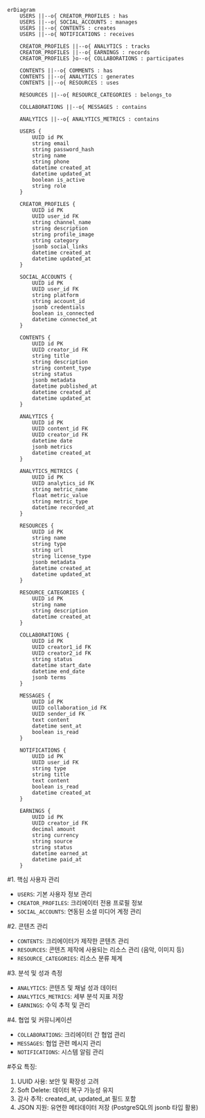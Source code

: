 ```mermaid
erDiagram
    USERS ||--o{ CREATOR_PROFILES : has
    USERS ||--o{ SOCIAL_ACCOUNTS : manages
    USERS ||--o{ CONTENTS : creates
    USERS ||--o{ NOTIFICATIONS : receives
    
    CREATOR_PROFILES ||--o{ ANALYTICS : tracks
    CREATOR_PROFILES ||--o{ EARNINGS : records
    CREATOR_PROFILES }o--o{ COLLABORATIONS : participates
    
    CONTENTS ||--o{ COMMENTS : has
    CONTENTS ||--o{ ANALYTICS : generates
    CONTENTS ||--o{ RESOURCES : uses
    
    RESOURCES ||--o{ RESOURCE_CATEGORIES : belongs_to
    
    COLLABORATIONS ||--o{ MESSAGES : contains
    
    ANALYTICS ||--o{ ANALYTICS_METRICS : contains

    USERS {
        UUID id PK
        string email
        string password_hash
        string name
        string phone
        datetime created_at
        datetime updated_at
        boolean is_active
        string role
    }

    CREATOR_PROFILES {
        UUID id PK
        UUID user_id FK
        string channel_name
        string description
        string profile_image
        string category
        jsonb social_links
        datetime created_at
        datetime updated_at
    }

    SOCIAL_ACCOUNTS {
        UUID id PK
        UUID user_id FK
        string platform
        string account_id
        jsonb credentials
        boolean is_connected
        datetime connected_at
    }

    CONTENTS {
        UUID id PK
        UUID creator_id FK
        string title
        string description
        string content_type
        string status
        jsonb metadata
        datetime published_at
        datetime created_at
        datetime updated_at
    }

    ANALYTICS {
        UUID id PK
        UUID content_id FK
        UUID creator_id FK
        datetime date
        jsonb metrics
        datetime created_at
    }

    ANALYTICS_METRICS {
        UUID id PK
        UUID analytics_id FK
        string metric_name
        float metric_value
        string metric_type
        datetime recorded_at
    }

    RESOURCES {
        UUID id PK
        string name
        string type
        string url
        string license_type
        jsonb metadata
        datetime created_at
        datetime updated_at
    }

    RESOURCE_CATEGORIES {
        UUID id PK
        string name
        string description
        datetime created_at
    }

    COLLABORATIONS {
        UUID id PK
        UUID creator1_id FK
        UUID creator2_id FK
        string status
        datetime start_date
        datetime end_date
        jsonb terms
    }

    MESSAGES {
        UUID id PK
        UUID collaboration_id FK
        UUID sender_id FK
        text content
        datetime sent_at
        boolean is_read
    }

    NOTIFICATIONS {
        UUID id PK
        UUID user_id FK
        string type
        string title
        text content
        boolean is_read
        datetime created_at
    }

    EARNINGS {
        UUID id PK
        UUID creator_id FK
        decimal amount
        string currency
        string source
        string status
        datetime earned_at
        datetime paid_at
    }
```

#1. 핵심 사용자 관리
- `USERS`: 기본 사용자 정보 관리
- `CREATOR_PROFILES`: 크리에이터 전용 프로필 정보
- `SOCIAL_ACCOUNTS`: 연동된 소셜 미디어 계정 관리

#2. 콘텐츠 관리
- `CONTENTS`: 크리에이터가 제작한 콘텐츠 관리
- `RESOURCES`: 콘텐츠 제작에 사용되는 리소스 관리 (음악, 이미지 등)
- `RESOURCE_CATEGORIES`: 리소스 분류 체계

#3. 분석 및 성과 측정
- `ANALYTICS`: 콘텐츠 및 채널 성과 데이터
- `ANALYTICS_METRICS`: 세부 분석 지표 저장
- `EARNINGS`: 수익 추적 및 관리

#4. 협업 및 커뮤니케이션
- `COLLABORATIONS`: 크리에이터 간 협업 관리
- `MESSAGES`: 협업 관련 메시지 관리
- `NOTIFICATIONS`: 시스템 알림 관리

#주요 특징:
1. UUID 사용: 보안 및 확장성 고려
2. Soft Delete: 데이터 복구 가능성 유지
3. 감사 추적: created_at, updated_at 필드 포함
4. JSON 지원: 유연한 메타데이터 저장 (PostgreSQL의 jsonb 타입 활용)



